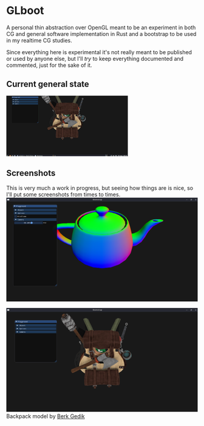 # GLboot

A personal thin abstraction over OpenGL meant to be an experiment in both CG and general software implementation in Rust and a bootstrap to be used in my realtime CG studies.

Since everything here is experimental it's not really meant to be published or used by anyone else, but I'll *try* to keep everything documented and commented, just for the sake of it.

## Current general state
![state](https://github.com/bvrner/glboot/blob/master/shots/output.gif)

## Screenshots
This is very much a work in progress, but seeing how things are is nice, so I'll put some screenshots from times to times.
![pot](https://github.com/bvrner/glboot/blob/master/shots/pot.png)

![back](https://github.com/bvrner/glboot/blob/master/shots/backpack.png)
Backpack model by [Berk Gedik](https://sketchfab.com/3d-models/survival-guitar-backpack-low-poly-799f8c4511f84fab8c3f12887f7e6b36)

